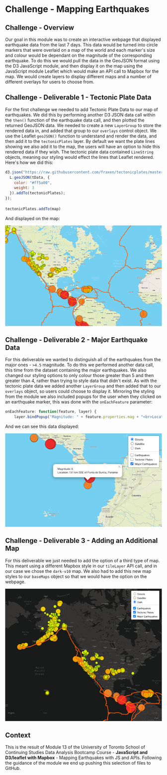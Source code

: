 # Challenge - Mapping Earthquakes

## Challenge - Overview

Our goal in this module was to create an interactive webpage that displayed earthquake data from the last 7 days. This data would be turned into circle markers that were overlaid on a map of the world and each marker's size and colour would be dependant on the magnitude of the corresponding earthquake. To do this we would pull the data in the GeoJSON format using the D3 JavaScript module, and then display it on the map using the JavaScript module Leaflet which would make an API call to Mapbox for the map. We would create layers to display different maps and a number of different overlays for users to choose from.

## Challenge - Deliverable 1 - Tectonic Plate Data

For the first challenge we needed to add Tectonic Plate Data to our map of earthquakes. We did this by performing another D3 JSON data call within the `then()` function of the earthquake data call, and then plotted the returned GeoJSON data. We needed to create a new `LayerGroup` to store the rendered data in, and added that group to our `overlays` control object. We use the Leaflet `geoJSON()` function to understand and render the data, and then add it to the `tectonicPlates` layer. By default we want the plate lines showing we also add it to the map, the users will have an option to hide this rendered data if they wish. The tectonic plate data contained `LineString` objects, meaning our styling would effect the lines that Leaflet rendered. Here's how we did this:

```js
d3.json("https://raw.githubusercontent.com/fraxen/tectonicplates/master/GeoJSON/PB2002_boundaries.json").then(function(tData) {
  L.geoJSON(tData, {
    color: "#ff5a00",
    weight: 3
  }).addTo(tectonicPlates);
});

tectonicPlates.addTo(map)
```

And displayed on the map:

![Tectonic Plate Data Rendered on a World Map](Images/d1.png)

## Challenge - Deliverable 2 - Major Earthquake Data

For this deliverable we wanted to distinguish all of the earthquakes from the major ones - `>4.5` magnitude. To do this we performed another data call, this time from the dataset containing the major earthquakes. We also changed our styling options to only colour those greater than 5 and then greater than 4, rather than trying to style data that didn't exist. As with the tectonic plate data we added another `LayerGroup` and then added that to our `overlays` object, so users could choose to display it. Mirroring the styling from the module we also included popups for the user when they clicked on an earthquake marker, this was done with the `onEachFeature` parameter:

```js
onEachFeature: function(feature, layer) {
    layer.bindPopup("Magnitude: " + feature.properties.mag + "<br>Location: " + feature.properties.place);}
```

And we can see this data displayed:

![Only Major Earthquake Overlay Data Showing with Popups](Images/d2.png)

## Challenge - Deliverable 3 - Adding an Additional Map

For this deliverable we just needed to add the option of a third type of map. This meant using a different Mapbox style in our `tileLayer` API call, and in our case we chose the `dark-v10` map. We also had to add this new map styles to our `baseMaps` object so that we would have the option on the webpage.

![Map and Earthquake Data with Mapbox dark-v10 Style](Images/d3.png)

## Context

This is the result of Module 13 of the University of Toronto School of Continuing Studies Data Analysis Bootcamp Course - **JavaScript and D3/leaflet with Mapbox** - Mapping Earthquakes with JS and APIs. Following the guidance of the module we end up pushing this selection of files to GitHub.
